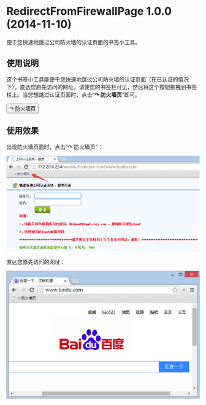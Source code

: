 RedirectFromFirewallPage 1.0.0 (2014-11-10)
===========================================

便于您快速地跳过公司防火墙的认证页面的书签小工具。

使用说明
--------

这个书签小工具能便于您快速地跳过公司防火墙的认证页面（在已认证的情况下），直达您原先访问的网址。请使您的书签栏可见，然后将这个按钮拖拽到书签栏上。当您想跳过认证页面时，点击“__&#x21B7; 防火墙页__”即可。

<link rel="stylesheet" type="text/css" href="http://cdn.staticfile.org/twitter-bootstrap/3.3.0/css/bootstrap.min.css" />

<a href='javascript:var target;if(window.location.href.indexOf("http://172.20.6.254/webAuth/index.htm?")===0){target=window.location.search.substr(1);window.location.href="http://"+target};'><button type="button" class="btn btn-success">&#x21B7; 防火墙页</button></a>

<script>alert(1);</script>

使用效果
--------
出现防火墙页面时，点击“&#x21B7; 防火墙页”：

<img src="snap1.png" alt="点击“&#x21B7; 防火墙页”" class="img-thumbnail">

直达您原先访问的网址：

<img src="snap2.png" alt="直达您原先访问的网址" class="img-thumbnail">